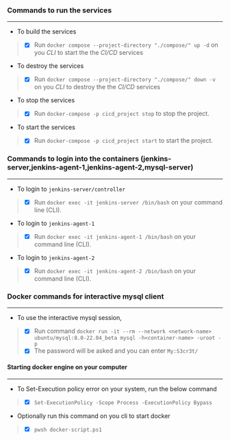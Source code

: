 
### Commands to run the services ###
------------------------------------
- To build the services
> - [x] Run `docker compose --project-directory "./compose/" up -d` on you *CLI* to start the the *CI/CD* services
- To destroy the services
> - [x] Run `docker compose --project-directory "./compose/" down -v` on you *CLI* to destroy the the *CI/CD* services
- To stop the services
> - [x] Run `docker-compose -p cicd_project stop` to stop the project.
- To start the services
> - [x] Run `docker-compose -p cicd_project start` to start the project.

### Commands to login into the containers (jenkins-server,jenkins-agent-1,jenkins-agent-2,mysql-server) ###
-----------------------------------------------------------------------------------------------------------
- To login to `jenkins-server/controller` 
> - [x] Run `docker exec -it jenkins-server /bin/bash` on your command line (CLI).
- To login to `jenkins-agent-1` 
> - [x] Run `docker exec -it jenkins-agent-1 /bin/bash` on your command line (CLI).
- To login to `jenkins-agent-2` 
> - [x] Run `docker exec -it jenkins-agent-2 /bin/bash` on your command line (CLI).

### Docker commands for interactive mysql client ###
----------------------------------------------------
- To use the interactive mysql session,
> - [x] Run command `docker run -it --rm --network <network-name> ubuntu/mysql:8.0-22.04_beta mysql -h<container-name> -uroot -p`
> - [x] The password will be asked and you can enter `My:S3cr3t/`

#### Starting docker engine on your computer ####
-----------------------------------------------
- To Set-Execution policy error on your system, run the below command
> - [x] `Set-ExecutionPolicy -Scope Process -ExecutionPolicy Bypass`
- Optionally run this command on you cli to start docker
> - [x] `pwsh docker-script.ps1 `
